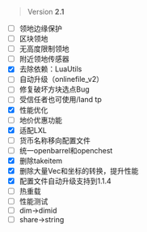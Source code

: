  > Version **2.1**

 - [ ] 领地边缘保护
 - [ ] 区块领地
 - [ ] 无高度限制领地
 - [ ] 附近领地传感器
 - [x] 去除依赖：LuaUtils
 - [ ] 自动升级（onlinefile_v2）
 - [ ] 修复破坏方块选点Bug
 - [ ] 受信任者也可使用/land tp
 - [x] 性能优化
 - [ ] 地价优惠功能
 - [x] 适配LXL
 - [ ] 货币名称移向配置文件
 - [ ] 统一openbarrel和openchest
 - [x] 删除takeitem
 - [x] 删除大量Vec和坐标的转换，提升性能
 - [x] 配置文件自动升级支持到1.1.4
 - [ ] 热重载
 - [ ] 性能测试
 - [ ] dim->dimid
 - [ ] share->string